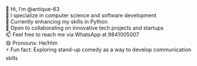 👋 Hi, I’m @antique-63<br>
👀 I specialize in computer science and software development<br>
🌱 Currently enhancing my skills in Python<br>
💞️ Open to collaborating on innovative tech projects and startups<br>
📫 Feel free to reach me via WhatsApp at 9841005007<br>
😄 Pronouns: He/Him<br>
⚡ Fun fact: Exploring stand-up comedy as a way to develop communication skills<br>

<!---
antique-63/antique-63 is a ✨ special ✨ repository because its `README.md` (this file) appears on your GitHub profile.
You can click the Preview link to take a look at your changes.
--->
